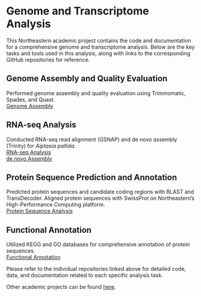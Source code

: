 # Genome and Transcriptome Analysis

This Northeastern academic project contains the code and documentation for a comprehensive genome and transcriptome analysis. Below are the key tasks and tools used in this analysis, along with links to the corresponding GitHub repositories for reference.
  
## Genome Assembly and Quality Evaluation

Performed genome assembly and quality evaluation using Trimmomatic, Spades, and Quast.  
[Genome Assembly](https://github.com/NU-Bioinformatics/module-06-penghy27.git)
  
## RNA-seq Analysis

Conducted RNA-seq read alignment (GSNAP) and de novo assembly (Trinity) for *Aiptasia pallida*.  
[RNA-seq Analysis](https://github.com/NU-Bioinformatics/module-07-penghy27.git)  
[de novo Assembly](https://github.com/NU-Bioinformatics/module-07-penghy27.git)

## Protein Sequence Prediction and Annotation

Predicted protein sequences and candidate coding regions with BLAST and TransDecoder.
Aligned protein sequences with SwissProt on Northeastern’s High-Performance Computing platform.  
[Protein Sequence Analysis](https://github.com/NU-Bioinformatics/module-09-penghy27.git)

## Functional Annotation

Utilized KEGG and GO databases for comprehensive annotation of protein sequences.  
[Functional Annotation](https://github.com/NU-Bioinformatics/module-10-penghy27.git)  

  
Please refer to the individual repositories linked above for detailed code, data, and documentation related to each specific analysis task.  

Other academic projects can be found [here](https://github.com/penghy27/NU_academic_projects.git).
